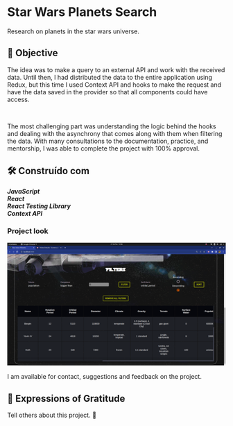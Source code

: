 <h1>Star Wars Planets Search</h1>
<p>Research on planets in the star wars universe.</p>

<h2>🚀 Objective</h2>
<p>The idea was to make a query to an external API and work with the received data. Until then, I had distributed the data to the entire application using Redux, but this time I used Context API and hooks to make the request and have the data saved in the provider so that all components could have access.</p><br>
<p>The most challenging part was understanding the logic behind the hooks and dealing with the asynchrony that comes along with them when filtering the data. With many consultations to the documentation, practice, and mentorship, I was able to complete the project with 100% approval.</p>


<h2>🛠️ Construído com</h2>

<span><strong><em>JavaScript</em></strong></span><br>
<span><strong><em>React</em></strong></span><br>
<span><strong><em>React Testing Library</em></strong></span><br>
<span><strong><em>Context API</em></strong></span><br>

<h3>Project look</h3>

<img alt="image-readme" src="./github/StarWarsFilters.png" title="Star-Wars-Planets-Search"/>

<p>I am available for contact, suggestions and feedback on the project.</p>

<h2>🎁 Expressions of Gratitude</h2>
<p>Tell others about this project. 📢
